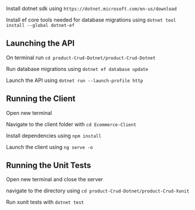 Install dotnet sdk using `https://dotnet.microsoft.com/en-us/download`

Install ef core tools needed for database migrations using `dotnet tool install --global dotnet-ef`

## Launching the API
On terminal run `cd product-Crud-Dotnet/product-Crud-Dotnet`

Run database migrations using `dotnet ef database update`

Launch the API using `dotnet run --launch-profile http`

## Running the Client

Open new terminal

Navigate to the client folder with `cd Ecommerce-Client`

Install dependencies using `npm install`

Launch the client using `ng serve -o`

## Running the Unit Tests

Open new terminal and close the server

navigate to the directory using `cd product-Crud-Dotnet/product-Crud-Xunit`

Run xunit tests with `dotnet test`
